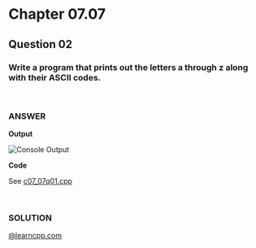 # Chapter 07.07
## Question 02

### Write a program that prints out the letters a through z along with their ASCII codes.

<br>

### ANSWER

**Output**

![Console Output](c07_07q01.png "Console Output")

**Code**

See [c07_07q01.cpp](./c07_07q01.cpp)

<br>

### SOLUTION
[@learncpp.com](https://www.learncpp.com/cpp-tutorial/intro-to-loops-and-while-statements#cpp_solution_id_1)
